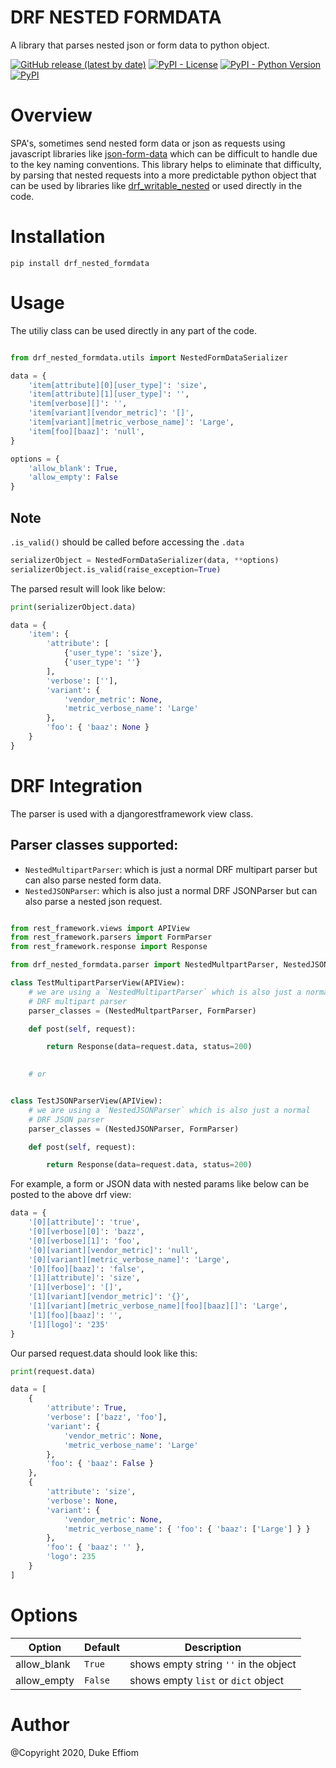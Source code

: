 DRF NESTED FORMDATA
===================

A library that parses nested json or form data to python object.

[![GitHub release (latest by date)](https://img.shields.io/github/v/release/emperorDuke/nested_formdata)](https://github.com/emperorDuke/nested_formdata/releases)
[![PyPI - License](https://img.shields.io/pypi/l/drf_nested_formdata)](https://pypi.python.org/pypi/drf-nested-formdata)
[![PyPI - Python Version](https://img.shields.io/pypi/pyversions/drf_nested_formdata)](https://pypi.python.org/pypi/drf-nested-formdata)
[![PyPI](https://img.shields.io/pypi/v/drf_nested_formdata)](https://pypi.python.org/pypi/drf-nested-formdata)

Overview
========
SPA's, sometimes send nested form data or json as requests using javascript libraries like [json-form-data](https://github.com/hyperatom/json-form-data#readme) which can be difficult to handle due to the key naming conventions. This library helps to eliminate that difficulty, by parsing that nested requests into a more predictable python object that can be used by libraries like [drf_writable_nested](https://github.com/beda-software/drf-writable-nested#readme) or used directly in the code.


Installation
============

```
pip install drf_nested_formdata
```

Usage
=====

The utiliy class can be used directly in any part of the code.

````python

from drf_nested_formdata.utils import NestedFormDataSerializer

data = {
    'item[attribute][0][user_type]': 'size',
    'item[attribute][1][user_type]': '',
    'item[verbose][]': '',
    'item[variant][vendor_metric]': '[]',
    'item[variant][metric_verbose_name]': 'Large',
    'item[foo][baaz]': 'null',
}

options = {
    'allow_blank': True,
    'allow_empty': False
}
````
Note
----
``.is_valid()`` should be called before accessing the ``.data``

````python
serializerObject = NestedFormDataSerializer(data, **options)
serializerObject.is_valid(raise_exception=True)
````
The parsed result will look like below:

```python
print(serializerObject.data)

data = {
    'item': {
        'attribute': [
            {'user_type': 'size'}, 
            {'user_type': ''}
        ], 
        'verbose': [''], 
        'variant': {
            'vendor_metric': None, 
            'metric_verbose_name': 'Large'
        }, 
        'foo': { 'baaz': None }
    }
}
```
DRF Integration
===============

The parser is used with a djangorestframework view class.

Parser classes supported:
------------------------
- ``NestedMultipartParser``: which is just a normal DRF multipart parser but can also parse nested form data.
- ``NestedJSONParser``: which is also just a normal DRF JSONParser but can also parse a nested json request.

```python

from rest_framework.views import APIView
from rest_framework.parsers import FormParser
from rest_framework.response import Response

from drf_nested_formdata.parser import NestedMultpartParser, NestedJSONParser

class TestMultipartParserView(APIView):
    # we are using a `NestedMultipartParser` which is also just a normal
    # DRF multipart parser
    parser_classes = (NestedMultpartParser, FormParser)

    def post(self, request):

        return Response(data=request.data, status=200)

    
    # or


class TestJSONParserView(APIView):
    # we are using a `NestedJSONParser` which is also just a normal
    # DRF JSON parser
    parser_classes = (NestedJSONParser, FormParser)

    def post(self, request):

        return Response(data=request.data, status=200)

```

For example, a form or JSON data with nested params like below can be posted to the above drf view:

```python
data = {
    '[0][attribute]': 'true',
    '[0][verbose][0]': 'bazz',
    '[0][verbose][1]': 'foo',
    '[0][variant][vendor_metric]': 'null',
    '[0][variant][metric_verbose_name]': 'Large',
    '[0][foo][baaz]': 'false',
    '[1][attribute]': 'size',
    '[1][verbose]': '[]',
    '[1][variant][vendor_metric]': '{}',
    '[1][variant][metric_verbose_name][foo][baaz][]': 'Large',
    '[1][foo][baaz]': '',
    '[1][logo]': '235'
}
```
Our parsed request.data should look like this:

```python
print(request.data)

data = [
    {
        'attribute': True, 
        'verbose': ['bazz', 'foo'], 
        'variant': {
            'vendor_metric': None, 
            'metric_verbose_name': 'Large'
        }, 
        'foo': { 'baaz': False }
    }, 
    {
        'attribute': 'size', 
        'verbose': None, 
        'variant': {
            'vendor_metric': None, 
            'metric_verbose_name': { 'foo': { 'baaz': ['Large'] } }
        }, 
        'foo': { 'baaz': '' },
        'logo': 235
    }
]
```

Options
=======
Option|Default|Description
------|-------|-----------
allow_blank|``True``|shows empty string ``''`` in the object
allow_empty|``False``|shows empty ``list`` or ``dict`` object

Author
=======
@Copyright 2020, Duke Effiom
